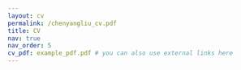 ```yaml
---
layout: cv
permalink: /chenyangliu_cv.pdf
title: CV
nav: true
nav_order: 5
cv_pdf: example_pdf.pdf # you can also use external links here
---
```

